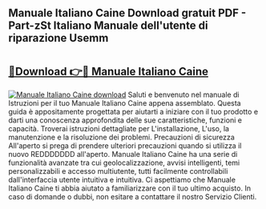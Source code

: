## Manuale Italiano Caine Download gratuit PDF - Part-zSt Italiano Manuale dell'utente di riparazione Usemm

# <h2><a href="http://dfcfvt8.blite.top/?on=Manuale+Italiano+Caine">🔗Download 👉🔴 Manuale Italiano Caine</a></h2>

[![Manuale Italiano Caine download](https://i.imgur.com/lujVjoI.png)](http://dfcfvt8.blite.top/?on=Manuale+Italiano+Caine)
Saluti e benvenuto nel manuale di Istruzioni per il tuo Manuale Italiano Caine appena assemblato. Questa guida è appositamente progettata per aiutarti a iniziare con il tuo prodotto e darti una conoscenza approfondita delle sue caratteristiche, funzioni e capacità. Troverai istruzioni dettagliate per L'installazione, L'uso, la manutenzione e la risoluzione dei problemi. Precauzioni di sicurezza All'aperto si prega di prendere ulteriori precauzioni quando si utilizza il nuovo REDDDDDDD all'aperto. Manuale Italiano Caine ha una serie di funzionalità avanzate tra cui geolocalizzazione, avvisi intelligenti, temi personalizzabili e accesso multiutente, tutti facilmente controllabili dall'interfaccia utente intuitiva e intuitiva. Ci aspettiamo che Manuale Italiano Caine ti abbia aiutato a familiarizzare con il tuo ultimo acquisto. In caso di domande o dubbi, non esitare a contattare il nostro Servizio Clienti.
